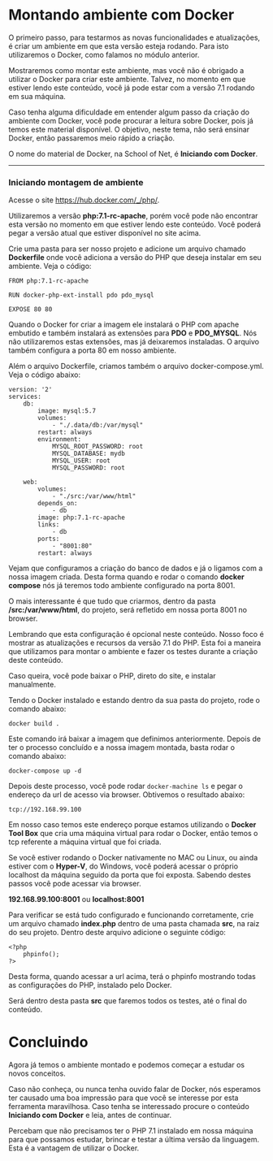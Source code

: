 # Montando ambiente com Docker

O primeiro passo, para testarmos as novas funcionalidades e atualizações, é criar um ambiente em que esta versão esteja rodando. Para isto utilizaremos o Docker, como falamos no módulo anterior.

Mostraremos como montar este ambiente, mas você não é obrigado a utilizar o Docker para criar este ambiente. Talvez, no momento em que estiver lendo este conteúdo, você já pode estar com a versão 7.1 rodando em sua máquina.

Caso tenha alguma dificuldade em entender algum passo da criação do ambiente com Docker, você pode procurar a leitura sobre Docker, pois já temos este material disponível. O objetivo, neste tema, não será ensinar Docker, então passaremos meio rápido a criação.

O nome do material de Docker, na School of Net, é **Iniciando com Docker**.

***

### Iniciando montagem de ambiente

Acesse o site <https://hub.docker.com/_/php/>.

Utilizaremos a versão **php:7.1-rc-apache**, porém você pode não encontrar esta versão no momento em que estiver lendo este conteúdo. Você poderá pegar a versão atual que estiver disponível no site acima.

Crie uma pasta para ser nosso projeto e adicione um arquivo chamado **Dockerfile** onde você adiciona a versão do PHP que deseja instalar em seu ambiente. Veja o código:

```
FROM php:7.1-rc-apache

RUN docker-php-ext-install pdo pdo_mysql

EXPOSE 80 80
```

Quando o Docker for criar a imagem ele instalará o PHP com apache embutido e também instalará as extensões para **PDO** e **PDO_MYSQL**. Nós não utilizaremos estas extensões, mas já deixaremos instaladas. O arquivo também configura a porta 80 em nosso ambiente.

Além o arquivo Dockerfile, criamos também o arquivo docker-compose.yml. Veja o código abaixo:

```
version: '2'
services:
    db:
        image: mysql:5.7
        volumes:
            - "./.data/db:/var/mysql"
        restart: always
        environment:
            MYSQL_ROOT_PASSWORD: root
            MYSQL_DATABASE: mydb
            MYSQL_USER: root
            MYSQL_PASSWORD: root

    web:
        volumes:
            - "./src:/var/www/html"
        depends_on:
            - db
        image: php:7.1-rc-apache
        links:
            - db
        ports:
            - "8001:80"
        restart: always
```

Vejam que configuramos a criação do banco de dados e já o ligamos com a nossa imagem criada. Desta forma quando e rodar o comando **docker compose** nós já teremos todo ambiente configurado na porta 8001.

O mais interessante é que tudo que criarmos, dentro da pasta **/src:/var/www/html**, do projeto, será refletido em nossa porta 8001 no browser.

Lembrando que esta configuração é opcional neste conteúdo. Nosso foco é mostrar as atualizações e recursos da versão 7.1 do PHP. Esta foi a maneira que utilizamos para montar o ambiente e fazer os testes durante a criação deste conteúdo.

Caso queira, você pode baixar o PHP, direto do site, e instalar manualmente.

Tendo o Docker instalado e estando dentro da sua pasta do projeto, rode o comando abaixo:

`docker build .`

Este comando irá baixar a imagem que definimos anteriormente. Depois de ter o processo concluído e a nossa imagem montada, basta rodar o comando abaixo:

`docker-compose up -d`

Depois deste processo, você pode rodar `docker-machine ls` e pegar o endereço da url de acesso via browser. Obtivemos o resultado abaixo:

`tcp://192.168.99.100`

Em nosso caso temos este endereço porque estamos utilizando o **Docker Tool Box** que cria uma máquina virtual para rodar o Docker, então temos o tcp referente a máquina virtual que foi criada.

Se você estiver rodando o Docker nativamente no MAC ou Linux, ou ainda estiver com o **Hyper-V**, do Windows, você poderá acessar o próprio localhost da máquina seguido da porta que foi exposta. Sabendo destes passos você pode acessar via browser.

**192.168.99.100:8001** ou **localhost:8001**

Para verificar se está tudo configurado e funcionando corretamente, crie um arquivo chamado **index.php** dentro de uma pasta chamada **src**, na raiz do seu projeto. Dentro deste arquivo adicione o seguinte código:

```
<?php
    phpinfo();
?>
```

Desta forma, quando acessar a url acima, terá o phpinfo mostrando todas as configurações do PHP, instalado pelo Docker.

Será dentro desta pasta **src** que faremos todos os testes, até o final do conteúdo.

# Concluindo

Agora já temos o ambiente montado e podemos começar a estudar os novos conceitos.

Caso não conheça, ou nunca tenha ouvido falar de Docker, nós esperamos ter causado uma boa impressão para que você se interesse por esta ferramenta maravilhosa. Caso tenha se interessado procure o conteúdo **Iniciando com Docker** e leia, antes de continuar.

Percebam que não precisamos ter o PHP 7.1 instalado em nossa máquina para que possamos estudar, brincar e testar a última versão da linguagem. Esta é a vantagem de utilizar o Docker.